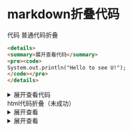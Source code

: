 # markdown折叠代码

代码
普通代码折叠

~~~html
<details>
<summary>展开查看代码</summary>
<pre><code>
System.out.println("Hello to see U!");
</code></pre>
</details>
~~~



<details>
<summary>展开查看代码</summary>
<pre><code>
System.out.println("Hello to see U!");
</code></pre>
</details>
html代码折叠（未成功）

<details>
<summary>展开查看</summary>
<xmp>
<h1>hello</h1>
<h2>hello</h2>
</xmp>
</details>
<details> 
    <summary>展开查看</summary>
    <xmp> 
        <h1>hello</h1> 
        <h2>hello</h2>
    </xmp> 
</details>

